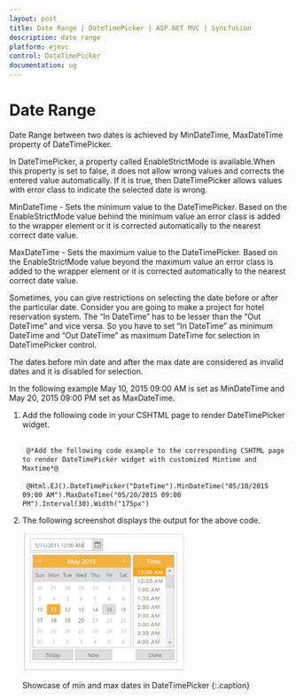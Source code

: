 ```yaml
---
layout: post
title: Date Range | DateTimePicker | ASP.NET MVC | Syncfusion
description: date range
platform: ejmvc
control: DateTimePicker
documentation: ug
---
```


# Date Range

Date Range between two dates is achieved by MinDateTime, MaxDateTime property of DateTimePicker.

In DateTimePicker, a property called EnableStrictMode is available.When this property is set to false, it does not allow wrong values and corrects the entered value automatically. If it is true, then DateTimePicker allows values with error class to indicate the selected date is wrong.

MinDateTime - Sets the minimum value to the DateTimePicker. Based on the EnableStrictMode value behind the minimum value an error class is added to the wrapper element or it is corrected automatically to the nearest correct date value.

MaxDateTime - Sets the maximum value to the DateTimePicker. Based on the EnableStrictMode value beyond the maximum value an error class is added to the wrapper element or it is corrected automatically to the nearest correct date value.

Sometimes, you can give restrictions on selecting the date before or after the particular date. Consider you are going to make a project for hotel reservation system. The “In DateTime” has to be lesser than the “Out DateTime” and vice versa. So you have to set “In DateTime” as minimum DateTime and “Out DateTime” as maximum DateTime for selection in DateTimePicker control. 

The dates before min date and after the max date are considered as invalid dates and it is disabled for selection. 

In the following example May 10, 2015 09:00 AM is set as MinDateTime and May 20, 2015 09:00 PM set as MaxDateTime.

1. Add the following code in your CSHTML page to render DateTimePicker widget.


   ~~~ cshtml

	@*Add the following code example to the corresponding CSHTML page to render DateTimePicker widget with customized Mintime and Maxtime*@

	@Html.EJ().DateTimePicker("DateTime").MinDateTime("05/10/2015 09:00 AM").MaxDateTime("05/20/2015 09:00 PM").Interval(30).Width("175px")

   ~~~
   


2. The following screenshot displays the output for the above code.

	![](Date-Range_images/Date-Range_img1.png)
    
	Showcase of min and max dates in DateTimePicker
	{:.caption}
